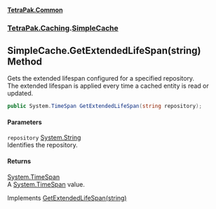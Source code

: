 #### [TetraPak.Common](index.md 'index')
### [TetraPak.Caching](TetraPak_Caching.md 'TetraPak.Caching').[SimpleCache](TetraPak_Caching_SimpleCache.md 'TetraPak.Caching.SimpleCache')
## SimpleCache.GetExtendedLifeSpan(string) Method
Gets the extended lifespan configured for a specified repository.  
The extended lifespan is applied every time a cached entity is read or updated.    
```csharp
public System.TimeSpan GetExtendedLifeSpan(string repository);
```
#### Parameters
<a name='TetraPak_Caching_SimpleCache_GetExtendedLifeSpan(string)_repository'></a>
`repository` [System.String](https://docs.microsoft.com/en-us/dotnet/api/System.String 'System.String')  
Identifies the repository.      
  
#### Returns
[System.TimeSpan](https://docs.microsoft.com/en-us/dotnet/api/System.TimeSpan 'System.TimeSpan')  
A [System.TimeSpan](https://docs.microsoft.com/en-us/dotnet/api/System.TimeSpan 'System.TimeSpan') value.  

Implements [GetExtendedLifeSpan(string)](TetraPak_Caching_ITimeLimitedRepositories_GetExtendedLifeSpan(string).md 'TetraPak.Caching.ITimeLimitedRepositories.GetExtendedLifeSpan(string)')  
